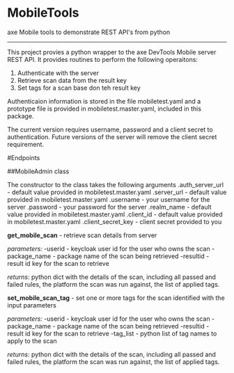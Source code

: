 # MobileToolsaxe Mobile tools to demonstrate REST API's from python---This project provies a python wrapper to the axe DevTools Mobile server REST API.It provides routines to perform the following operaitons:1. Authenticate with the server1. Retrieve scan data from the result key1. Set tags for a scan base don teh result keyAuthenticaion information is stored in the file mobiletest.yaml and a prototypefile is provided in mobiletest.master.yaml, included in this package.The current version requires username, password and a client secret to authentication.Future versions of the server will remove the client secret requirement.#Endpoints##MobileAdmin classThe constructor to the class takes the following arguments.auth_server_url - default value provided in mobiletest.master.yaml.server_url - default value provided in mobiletest.master.yaml.username - your username for the server.password - your password for the server.realm_name - default value provided in mobiletest.master.yaml.client_id - default value provided in mobiletest.master.yaml.client_secret_key - client secret provided to you**get_mobile_scan** - retrieve scan details from server*parameters:*-userid - keycloak user id for the user who owns the scan-package_name - package name of the scan being retrieved-resultid - result id key for the scan to retrieve*returns:*python dict with the details of the scan, including all passed and failedrules, the platform the scan was run against, the list of applied tags.**set_mobile_scan_tag** - set one or more tags for the scan identified with the input parameters*parameters:*-userid - keycloak user id for the user who owns the scan-package_name - package name of the scan being retrieved-resultid - result id key for the scan to retrieve-tag_list - python list of tag names to apply to the scan*returns:*python dict with the details of the scan, including all passed and failedrules, the platform the scan was run against, the list of applied tags.